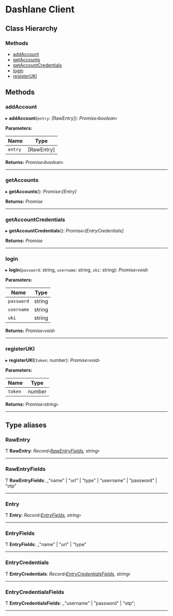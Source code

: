 # Dashlane Client

## Class Hierarchy

### Methods

- [addAccount](README.md#addaccount)
- [getAccounts](README.md#getaccounts)
- [getAccountCredentials](README.md#getaccountcredentials)
- [login](README.md#login)
- [registerUKI](README.md#registerUKI)

## Methods

### addAccount

▸ **addAccount**(`entry`: [RawEntry]): _Promise‹boolean›_

**Parameters:**

| Name    | Type       |
| ------- | ---------- |
| `entry` | [RawEntry] |

**Returns:** _Promise‹boolean›_

---

### getAccounts

▸ **getAccounts**(): _Promise‹[Entry]_

**Returns:** _Promise_

---

### getAccountCredentials

▸ **getAccountCredentials**(): _Promise‹[EntryCredentials]_

**Returns:** _Promise_

---

### login

▸ **login**(`password`: string, `username`: string, `uki`: string): _Promise‹void›_

**Parameters:**

| Name       | Type   |
| ---------- | ------ |
| `password` | string |
| `username` | string |
| `uki`      | string |

**Returns:** _Promise‹void›_

---

### registerUKI

▸ **registerUKI**(`token`: number): _Promise‹void›_

**Parameters:**

| Name    | Type   |
| ------- | ------ |
| `token` | number |

**Returns:** _Promise‹string›_

---

## Type aliases

### RawEntry

Ƭ **RawEntry**: _Record‹[RawEntryFields](README.md#rawentryfields), string›_

---

### RawEntryFields

Ƭ **RawEntryFields**: \_"name" | "url" | "type" | "username" | "password" | "otp"

---

### Entry

Ƭ **Entry**: _Record‹[EntryFields](README.md#entryfields), string›_

---

### EntryFields

Ƭ **EntryFields**: \_"name" | "url" | "type"

---

### EntryCredentials

Ƭ **EntryCredentials**: _Record‹[EntryCredentialsFields](README.md#entrycredentialsfields), string›_

---

### EntryCredentialsFields

Ƭ **EntryCredentialsFields**: \_"username" | "password" | "otp";

---
